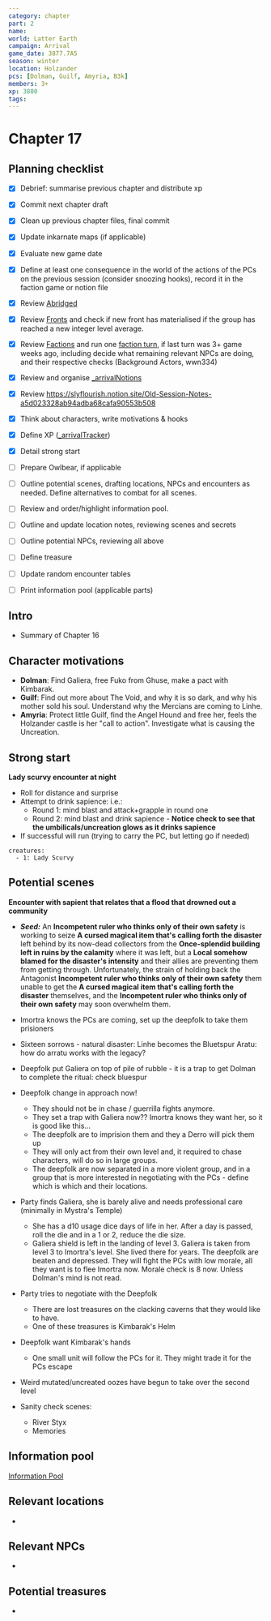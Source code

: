 ```yaml
---
category: chapter
part: 2
name: 
world: Latter Earth
campaign: Arrival
game_date: 3877.7A5
season: winter
location: Holzander
pcs: [Dolman, Guilf, Amyria, B3k]
members: 3+
xp: 3800
tags: 
---
```


# Chapter 17 

## Planning checklist

- [x] Debrief: summarise previous chapter and distribute xp
- [x] Commit next chapter draft
- [x] Clean up previous chapter files, final commit
- [x] Update inkarnate maps (if applicable)
- [x] Evaluate new game date
- [x] Define at least one consequence in the world of the actions of the PCs on the previous session (consider snoozing hooks), record it in the faction game or notion file
- [x] Review [Abridged](_published/arrival/abridged.md)
- [x] Review [Fronts](../factions/_fronts.md) and check if new front has materialised if the group has reached a new integer level average.
- [x] Review [Factions](../factions/_factionGame.md) and run one [faction turn](../../../rules/factionRules.md), if last turn was 3+ game weeks ago, including decide what remaining relevant NPCs are doing, and their respective checks (Background Actors, wwn334)
- [x] Review and organise [_arrivalNotions](campaign/arrival/_arrivalNotions.md)
- [x] Review https://slyflourish.notion.site/Old-Session-Notes-a5d023328ab94adba68cafa90553b508
- [x] Think about characters, write motivations & hooks
- [x] Define XP ([_arrivalTracker](../_arrivalTracker.md))
- [x] Detail strong start
- [ ] Prepare Owlbear, if applicable
- [ ] Outline potential scenes, drafting locations, NPCs and encounters as needed. Define alternatives to combat for all scenes.
- [ ] Review and order/highlight information pool.
- [ ] Outline and update location notes, reviewing scenes and secrets
- [ ] Outline potential NPCs, reviewing all above
- [ ] Define treasure
- [ ] Update random encounter tables
- [ ] Print information pool (applicable parts)




## Intro

- Summary of Chapter 16

## Character motivations

- **Dolman**: Find Galiera, free Fuko from Ghuse, make a pact with Kimbarak.
- **Guilf**: Find out more about The Void, and why it is so dark, and why his mother sold his soul. Understand why the Mercians are coming to Linhe.
- **Amyria**: Protect little Guilf, find the Angel Hound and free her, feels the Holzander castle is her "call to action". Investigate what is causing the Uncreation.

## Strong start

**Lady scurvy encounter at night**
- Roll for distance and surprise
- Attempt to drink sapience: i.e.:
	- Round 1: mind blast and attack+grapple in round one
	- Round 2: mind blast and drink sapience - **Notice check to see that the umbilicals/uncreation glows as it drinks sapience**
- If successful will run (trying to carry the PC, but letting go if needed)

```encounter
creatures:
  - 1: Lady Scurvy
```

## Potential scenes

**Encounter with sapient that relates that a flood that drowned out a community**
- ***Seed:*** An **Incompetent ruler who thinks only of their own safety** is working to seize **A cursed magical item that's calling forth the disaster** left behind by its now-dead collectors from the **Once-splendid building left in ruins by the calamity** where it was left, but a **Local somehow blamed for the disaster's intensity** and their allies are preventing them from getting through. Unfortunately, the strain of holding back the Antagonist **Incompetent ruler who thinks only of their own safety** them unable to get the **A cursed magical item that's calling forth the disaster** themselves, and the **Incompetent ruler who thinks only of their own safety** may soon overwhelm them.

- Imortra knows the PCs are coming, set up the deepfolk to take them prisioners
- Sixteen sorrows - natural disaster: Linhe becomes the Bluetspur Aratu: how do arratu works with the legacy?
- Deepfolk put Galiera on top of pile of rubble - it is a trap to get Dolman to complete the ritual: check bluespur
- Deepfolk change in approach now!
	- They should not be in chase / guerrilla fights anymore.
	- They set a trap with Galiera now?? Imortra knows they want her, so it is good like this...
	- The deepfolk are to imprision them and they a Derro will pick them up
	- They will only act from their own level and, it required to chase characters, will do so in large groups.
	- The deepfolk are now separated in a more violent group, and in a group that is more interested in negotiating with the PCs - define which is which and their locations. 
- Party finds Galiera, she is barely alive and needs professional care (minimally in Mystra's Temple)
	- She has a d10 usage dice days of life in her. After a day is passed, roll the die and in a 1 or 2, reduce the die size.
	- Galiera shield is left in the landing of level 3. Galiera is taken from level 3 to Imortra's level. She lived there for years. The deepfolk are beaten and depressed. They will fight the PCs with low morale, all they want is to flee Imortra now. Morale check is 8 now. Unless Dolman's mind is not read.
- Party tries to negotiate with the Deepfolk
	- There are lost treasures on the clacking caverns that they would like to have.
	- One of these treasures is Kimbarak's Helm
- Deepfolk want Kimbarak's hands
	- One small unit will follow the PCs for it. They might trade it for the PCs escape
- Weird mutated/uncreated oozes have begun to take over the second level
- Sanity check scenes:
	- River Styx
	- Memories

## Information pool

[Information Pool](../_informationPool.md)

## Relevant locations

- 

## Relevant NPCs

- 

## Potential treasures

- 


